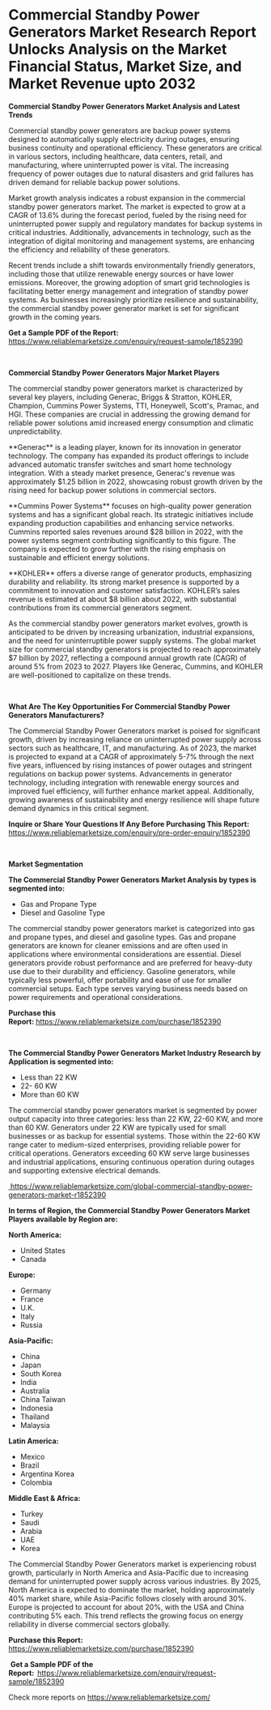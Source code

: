 <p><h1>Commercial Standby Power Generators Market Research Report Unlocks Analysis on the Market Financial Status, Market Size, and Market Revenue upto 2032</h1></p><p><strong>Commercial Standby Power Generators Market Analysis and Latest Trends</strong></p>
<p><p>Commercial standby power generators are backup power systems designed to automatically supply electricity during outages, ensuring business continuity and operational efficiency. These generators are critical in various sectors, including healthcare, data centers, retail, and manufacturing, where uninterrupted power is vital. The increasing frequency of power outages due to natural disasters and grid failures has driven demand for reliable backup power solutions.</p><p>Market growth analysis indicates a robust expansion in the commercial standby power generators market. The market is expected to grow at a CAGR of 13.6% during the forecast period, fueled by the rising need for uninterrupted power supply and regulatory mandates for backup systems in critical industries. Additionally, advancements in technology, such as the integration of digital monitoring and management systems, are enhancing the efficiency and reliability of these generators.</p><p>Recent trends include a shift towards environmentally friendly generators, including those that utilize renewable energy sources or have lower emissions. Moreover, the growing adoption of smart grid technologies is facilitating better energy management and integration of standby power systems. As businesses increasingly prioritize resilience and sustainability, the commercial standby power generator market is set for significant growth in the coming years.</p></p>
<p><strong>Get a Sample PDF of the Report:&nbsp;</strong> <a href="https://www.reliablemarketsize.com/enquiry/request-sample/1852390?utm_campaign=2626&utm_medium=2&utm_source=Github&utm_content=ia&utm_term=12042025&utm_id=commercial-standby-power-generators">https://www.reliablemarketsize.com/enquiry/request-sample/1852390</a></p>
<p>&nbsp;</p>
<p><strong>Commercial Standby Power Generators Major Market Players</strong></p>
<p><p>The commercial standby power generators market is characterized by several key players, including Generac, Briggs & Stratton, KOHLER, Champion, Cummins Power Systems, TTI, Honeywell, Scott's, Pramac, and HGI. These companies are crucial in addressing the growing demand for reliable power solutions amid increased energy consumption and climatic unpredictability.</p><p>**Generac** is a leading player, known for its innovation in generator technology. The company has expanded its product offerings to include advanced automatic transfer switches and smart home technology integration. With a steady market presence, Generac's revenue was approximately $1.25 billion in 2022, showcasing robust growth driven by the rising need for backup power solutions in commercial sectors.</p><p>**Cummins Power Systems** focuses on high-quality power generation systems and has a significant global reach. Its strategic initiatives include expanding production capabilities and enhancing service networks. Cummins reported sales revenues around $28 billion in 2022, with the power systems segment contributing significantly to this figure. The company is expected to grow further with the rising emphasis on sustainable and efficient energy solutions.</p><p>**KOHLER** offers a diverse range of generator products, emphasizing durability and reliability. Its strong market presence is supported by a commitment to innovation and customer satisfaction. KOHLER’s sales revenue is estimated at about $8 billion about 2022, with substantial contributions from its commercial generators segment.</p><p>As the commercial standby power generators market evolves, growth is anticipated to be driven by increasing urbanization, industrial expansions, and the need for uninterruptible power supply systems. The global market size for commercial standby generators is projected to reach approximately $7 billion by 2027, reflecting a compound annual growth rate (CAGR) of around 5% from 2023 to 2027. Players like Generac, Cummins, and KOHLER are well-positioned to capitalize on these trends.</p></p>
<p>&nbsp;</p>
<p><strong>What Are The Key Opportunities For Commercial Standby Power Generators Manufacturers?</strong></p>
<p><p>The Commercial Standby Power Generators market is poised for significant growth, driven by increasing reliance on uninterrupted power supply across sectors such as healthcare, IT, and manufacturing. As of 2023, the market is projected to expand at a CAGR of approximately 5-7% through the next five years, influenced by rising instances of power outages and stringent regulations on backup power systems. Advancements in generator technology, including integration with renewable energy sources and improved fuel efficiency, will further enhance market appeal. Additionally, growing awareness of sustainability and energy resilience will shape future demand dynamics in this critical segment.</p></p>
<p><strong>Inquire or Share Your Questions If Any Before Purchasing This Report:</strong> <a href="https://www.reliablemarketsize.com/enquiry/pre-order-enquiry/1852390?utm_campaign=2626&utm_medium=2&utm_source=Github&utm_content=ia&utm_term=12042025&utm_id=commercial-standby-power-generators">https://www.reliablemarketsize.com/enquiry/pre-order-enquiry/1852390</a></p>
<p>&nbsp;</p>
<p><strong>Market Segmentation</strong></p>
<p><strong>The Commercial Standby Power Generators Market Analysis by types is segmented into:</strong></p>
<p><ul><li>Gas and Propane Type</li><li>Diesel and Gasoline Type</li></ul></p>
<p><p>The commercial standby power generators market is categorized into gas and propane types, and diesel and gasoline types. Gas and propane generators are known for cleaner emissions and are often used in applications where environmental considerations are essential. Diesel generators provide robust performance and are preferred for heavy-duty use due to their durability and efficiency. Gasoline generators, while typically less powerful, offer portability and ease of use for smaller commercial setups. Each type serves varying business needs based on power requirements and operational considerations.</p></p>
<p><strong>Purchase this Report:&nbsp;</strong><a href="https://www.reliablemarketsize.com/purchase/1852390?utm_campaign=2626&utm_medium=2&utm_source=Github&utm_content=ia&utm_term=12042025&utm_id=commercial-standby-power-generators">https://www.reliablemarketsize.com/purchase/1852390</a></p>
<p>&nbsp;</p>
<p><strong>The Commercial Standby Power Generators Market Industry Research by Application is segmented into:</strong></p>
<p><ul><li>Less than 22 KW</li><li>22- 60 KW</li><li>More than 60 KW</li></ul></p>
<p><p>The commercial standby power generators market is segmented by power output capacity into three categories: less than 22 KW, 22-60 KW, and more than 60 KW. Generators under 22 KW are typically used for small businesses or as backup for essential systems. Those within the 22-60 KW range cater to medium-sized enterprises, providing reliable power for critical operations. Generators exceeding 60 KW serve large businesses and industrial applications, ensuring continuous operation during outages and supporting extensive electrical demands.</p></p>
<p><a href="https://www.reliablemarketsize.com/global-commercial-standby-power-generators-market-r1852390?utm_campaign=2626&utm_medium=2&utm_source=Github&utm_content=ia&utm_term=12042025&utm_id=commercial-standby-power-generators">&nbsp;https://www.reliablemarketsize.com/global-commercial-standby-power-generators-market-r1852390</a></p>
<p><strong>In terms of Region, the Commercial Standby Power Generators Market Players available by Region are:</strong></p>
<p>
    <p> <strong> North America: </strong>
        <ul>
            <li>United States</li>
            <li>Canada</li>
        </ul>
        </p> 
    <p> <strong> Europe: </strong>
        <ul>
            <li>Germany</li>
            <li>France</li>
            <li>U.K.</li>
            <li>Italy</li>
            <li>Russia</li>
        </ul>
        </p> 
    <p> <strong> Asia-Pacific: </strong>
        <ul>
            <li>China</li>
            <li>Japan</li>
            <li>South Korea</li>
            <li>India</li>
            <li>Australia</li>
            <li>China Taiwan</li>
            <li>Indonesia</li>
            <li>Thailand</li>
            <li>Malaysia</li>
        </ul>
        </p> 
    <p> <strong> Latin America: </strong>
        <ul>
            <li>Mexico</li>
            <li>Brazil</li>
            <li>Argentina Korea</li>
            <li>Colombia</li>
        </ul>
        </p> 
    <p> <strong> Middle East & Africa: </strong>
        <ul>
            <li>Turkey</li>
            <li>Saudi</li>
            <li>Arabia</li>
            <li>UAE</li>
            <li>Korea</li>
        </ul>
    </p>
    </p>
<p><p>The Commercial Standby Power Generators market is experiencing robust growth, particularly in North America and Asia-Pacific due to increasing demand for uninterrupted power supply across various industries. By 2025, North America is expected to dominate the market, holding approximately 40% market share, while Asia-Pacific follows closely with around 30%. Europe is projected to account for about 20%, with the USA and China contributing 5% each. This trend reflects the growing focus on energy reliability in diverse commercial sectors globally.</p></p>
<p><strong>Purchase this Report: </strong><a href="https://www.reliablemarketsize.com/purchase/1852390?utm_campaign=2626&utm_medium=2&utm_source=Github&utm_content=ia&utm_term=12042025&utm_id=commercial-standby-power-generators">https://www.reliablemarketsize.com/purchase/1852390</a></p>
<p>&nbsp;<strong>Get a Sample PDF of the Report:&nbsp;&nbsp;</strong><a href="https://www.reliablemarketsize.com/enquiry/request-sample/1852390?utm_campaign=2626&utm_medium=2&utm_source=Github&utm_content=ia&utm_term=12042025&utm_id=commercial-standby-power-generators">https://www.reliablemarketsize.com/enquiry/request-sample/1852390</a></p>
<p><strong></strong></p>
<p>Check more reports on <a href="https://www.reliablemarketsize.com/?utm_campaign=2626&utm_medium=2&utm_source=Github&utm_content=ia&utm_term=12042025&utm_id=commercial-standby-power-generators">https://www.reliablemarketsize.com/</a></p>